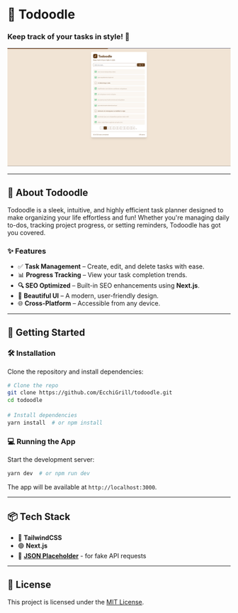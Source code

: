 # 📝 Todoodle

### Keep track of your tasks in style! 🚀

<p align="center">
  <a href="https://todoodle.vercel.app" target="_blank"><img src="./public/preview.png" alt="Preview" /></a>
</p>

---

## 📌 About Todoodle

Todoodle is a sleek, intuitive, and highly efficient task planner designed to make organizing your life effortless and fun! Whether you're managing daily to-dos, tracking project progress, or setting reminders, Todoodle has got you covered.

### ✨ Features

- ✅ **Task Management** – Create, edit, and delete tasks with ease.
- 📊 **Progress Tracking** – View your task completion trends.
- **🔍 SEO Optimized** – Built-in SEO enhancements using **Next.js**.
- 🎨 **Beautiful UI** – A modern, user-friendly design.
- 🌐 **Cross-Platform** – Accessible from any device.

---

## 🚀 Getting Started

### 🛠 Installation

Clone the repository and install dependencies:

```sh
# Clone the repo
git clone https://github.com/EcchiGrill/todoodle.git
cd todoodle

# Install dependencies
yarn install  # or npm install
```

### 💻 Running the App

Start the development server:

```sh
yarn dev  # or npm run dev
```

The app will be available at `http://localhost:3000`.

---

## 📦 Tech Stack

- 🔵 **TailwindCSS**
- 🟢 **Next.js**
- 🔴 **[JSON Placeholder](https://jsonplaceholder.typicode.com/)** - for fake API requests

---

## 📜 License

This project is licensed under the [MIT License](LICENSE).
